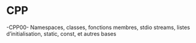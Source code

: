 # CPP
-CPP00-
Namespaces, classes, fonctions membres, stdio streams, listes d’initialisation, static, const, et autres bases
